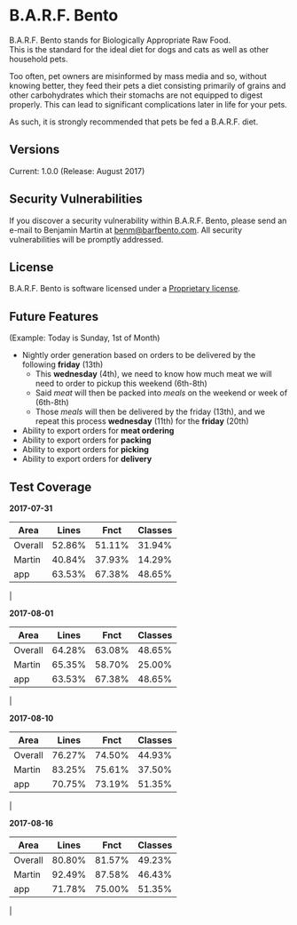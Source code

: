 # B.A.R.F. Bento

B.A.R.F. Bento stands for Biologically Appropriate Raw Food. \
This is the standard for the ideal diet for dogs and cats as well as other household pets. 

Too often, pet owners are misinformed by mass media and so, without knowing better, they feed their pets a 
diet consisting primarily of grains and other carbohydrates which their stomachs are not equipped to 
digest properly. This can lead to significant complications later in life for your pets. 

As such, it is strongly recommended that pets be fed a B.A.R.F. diet. 

## Versions

Current: 1.0.0 (Release: August 2017)

## Security Vulnerabilities

If you discover a security vulnerability within B.A.R.F. Bento, please send an e-mail to Benjamin Martin at 
benm@barfbento.com. All security vulnerabilities will be promptly addressed.

## License

B.A.R.F. Bento is software licensed under a [Proprietary license](https://en.wikipedia.org/wiki/Proprietary_software).

## Future Features

(Example: Today is Sunday, 1st of Month)
* Nightly order generation based on orders to be delivered by the following **friday** (13th)
  * This **wednesday** (4th), we need to know how much meat we will need to order to pickup this weekend (6th-8th)
  * Said *meat* will then be packed into *meals* on the weekend or week of (6th-8th)
  * Those *meals* will then be delivered by the friday (13th), and we repeat this process **wednesday** (11th) for the **friday** (20th)
* Ability to export orders for **meat ordering**
* Ability to export orders for **packing**
* Ability to export orders for **picking**
* Ability to export orders for **delivery**

## Test Coverage

**2017-07-31**

| Area | Lines | Fnct | Classes |
| ---- | ----- | ---- | ------- |
| Overall | 52.86% | 51.11% | 31.94% |
| Martin | 40.84% | 37.93% | 14.29% |
| app | 63.53% | 67.38% | 48.65% |
|

**2017-08-01**

| Area | Lines | Fnct | Classes |
| ---- | ----- | ---- | ------- |
| Overall | 64.28% | 63.08% | 48.65% |
| Martin | 65.35% | 58.70% | 25.00% |
| app | 63.53% | 67.38% | 48.65% |
|

**2017-08-10**

| Area | Lines | Fnct | Classes |
| ---- | ----- | ---- | ------- |
| Overall | 76.27% | 74.50% | 44.93% |
| Martin | 83.25% | 75.61% | 37.50% |
| app | 70.75% | 73.19% | 51.35% |
|

**2017-08-16**

| Area | Lines | Fnct | Classes |
| ---- | ----- | ---- | ------- |
| Overall | 80.80% | 81.57% | 49.23% |
| Martin | 92.49% | 87.58% | 46.43% |
| app | 71.78% | 75.00% | 51.35% |
|
